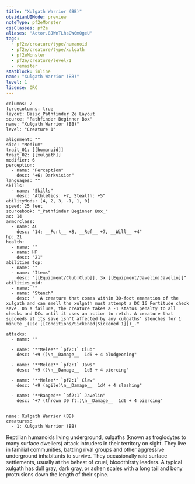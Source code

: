 ```yaml
---
title: "Xulgath Warrior (BB)"
obsidianUIMode: preview
noteType: pf2eMonster
cssClasses: pf2e
aliases: "Actor.8JWnTLhsOW0mOgeU" 
tags:
  - pf2e/creature/type/humanoid
  - pf2e/creature/type/xulgath
  - pf2eMonster
  - pf2e/creature/level/1
  - remaster
statblock: inline
name: "Xulgath Warrior (BB)"
level: 1
license: ORC
---
```


```statblock
columns: 2
forcecolumns: true
layout: Basic Pathfinder 2e Layout
source: "Pathfinder Beginner Box"
name: "Xulgath Warrior (BB)"
level: "Creature 1"

alignment: ""
size: "Medium"
trait_01: [[humanoid]]
trait_02: [[xulgath]]
modifier: 6
perception:
  - name: "Perception"
    desc: "+6; Darkvision"
languages: ""
skills:
  - name: "Skills"
    desc: "Athletics: +7, Stealth: +5"
abilityMods: [4, 2, 3, -1, 1, 0]
speed: 25 feet
sourcebook: "_Pathfinder Beginner Box_"
ac: 14
armorclass:
  - name: AC
    desc: "14; __Fort__ +8, __Ref__ +7, __Will__ +4"
hp: 21
health:
  - name: ""
  - name: HP
    desc: "21"
abilities_top:
  - name: ""
  - name: "Items"
    desc: "[[Equipment/Club|Club]], 3x [[Equipment/Javelin|Javelin]]"
abilities_mid:
  - name: ""
  - name: "Stench"
    desc: "  A creature that comes within 30-foot emanation of the xulgath and can smell the xulgath must attempt a DC 16 Fortitude check save. On a failure, the creature takes a -1 status penalty to all checks and DCs until it uses an action to retch. A creature that succeeds at its save isn't affected by any xulgaths' stenches for 1 minute _(Use [[Conditions/Sickened|Sickened 1]])_."

attacks:
  - name: ""

  - name: "**Melee** `pf2:1` Club"
    desc: "+9 ()\n__Damage__  1d6 + 4 bludgeoning"

  - name: "**Melee** `pf2:1` Jaws"
    desc: "+9 ()\n__Damage__  1d6 + 4 piercing"

  - name: "**Melee** `pf2:1` Claw"
    desc: "+9 (agile)\n__Damage__  1d4 + 4 slashing"

  - name: "**Ranged** `pf2:1` Javelin"
    desc: "+7 (thrown 30 ft.)\n__Damage__  1d6 + 4 piercing"
 
```

```encounter-table
name: Xulgath Warrior (BB)
creatures:
  - 1: Xulgath Warrior (BB)
```



Reptilian humanoids living underground, xulgaths (known as troglodytes to many surface dwellers) attack intruders in their territory on sight. They live in familial communities, battling rival groups and other aggressive underground inhabitants to survive. They occasionally raid surface settlements, usually at the behest of cruel, bloodthirsty leaders. A typical xulgath has dull gray, dark gray, or ashen scales with a long tail and bony protrusions down the length of their spine.
